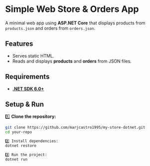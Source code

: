 # Simple Web Store & Orders App

A minimal web app using **ASP.NET Core** that displays products from `products.json` and orders from `orders.json`.

## Features

- Serves static HTML.
- Reads and displays **products** and **orders** from JSON files.

## Requirements

- [**.NET SDK 6.0+**](https://dotnet.microsoft.com/download)

## Setup & Run

1️⃣ **Clone the repository:**

```sh
git clone https://github.com/marjcastro1995/my-store-dotnet.git
cd your-repo

2️⃣ Install dependencies:
dotnet restore

3️⃣ Run the project:
dotnet run
```
